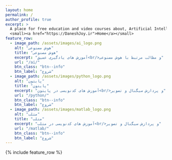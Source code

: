 ```yaml
---
layout: home
permalink: /
author_profile: true
excerpt: >
  A place for free education and video courses about, Artificial Intelligence and Programming.<br />
  <small><a href="https://DaneshJoy.ir">Home</a></small>
feature_row:
  - image_path: /assets/images/ai_logo.png
    alt: "هوش مصنوعی"
    title: "هوش مصنوعی"
    excerpt: "آموزش های یادگیری عمیق<br/>و مطالب مرتبط با هوش مصنوعی"
    url: "/ai/"
    btn_class: "btn--info"
    btn_label: "شروع"
  - image_path: /assets/images/python_logo.png
    alt: "پایتون"
    title: "پایتون"
    excerpt: "آموزش های کدنویسی در پایتون<br/>و پردازش سیگنال و تصویر"
    url: "/python/"
    btn_class: "btn--info"
    btn_label: "شروع"
  - image_path: /assets/images/matlab_logo.png
    alt: "متلب"
    title: "متلب"
    excerpt: "آموزش های کدنویسی در متلب<br/>و پردازش سیگنال و تصویر"
    url: "/matlab/"
    btn_class: "btn--info"
    btn_label: "شروع" 
---
```

{% include feature_row %}

